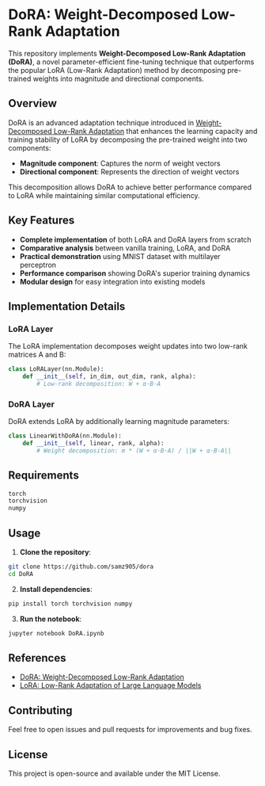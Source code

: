 # DoRA: Weight-Decomposed Low-Rank Adaptation

This repository implements **Weight-Decomposed Low-Rank Adaptation (DoRA)**, a novel parameter-efficient fine-tuning technique that outperforms the popular LoRA (Low-Rank Adaptation) method by decomposing pre-trained weights into magnitude and directional components.

## Overview

DoRA is an advanced adaptation technique introduced in [Weight-Decomposed Low-Rank Adaptation](https://arxiv.org/abs/2402.09353) that enhances the learning capacity and training stability of LoRA by decomposing the pre-trained weight into two components:

- **Magnitude component**: Captures the norm of weight vectors
- **Directional component**: Represents the direction of weight vectors

This decomposition allows DoRA to achieve better performance compared to LoRA while maintaining similar computational efficiency.

## Key Features

- **Complete implementation** of both LoRA and DoRA layers from scratch
- **Comparative analysis** between vanilla training, LoRA, and DoRA
- **Practical demonstration** using MNIST dataset with multilayer perceptron
- **Performance comparison** showing DoRA's superior training dynamics
- **Modular design** for easy integration into existing models

## Implementation Details

### LoRA Layer
The LoRA implementation decomposes weight updates into two low-rank matrices A and B:
```python
class LoRALayer(nn.Module):
    def __init__(self, in_dim, out_dim, rank, alpha):
        # Low-rank decomposition: W + α·B·A
```

### DoRA Layer
DoRA extends LoRA by additionally learning magnitude parameters:
```python
class LinearWithDoRA(nn.Module):
    def __init__(self, linear, rank, alpha):
        # Weight decomposition: m * (W + α·B·A) / ||W + α·B·A||
```

## Requirements

```python
torch
torchvision
numpy
```

## Usage

1. **Clone the repository**:
```bash
git clone https://github.com/samz905/dora
cd DoRA
```

2. **Install dependencies**:
```bash
pip install torch torchvision numpy
```

3. **Run the notebook**:
```bash
jupyter notebook DoRA.ipynb
```

## References

- [DoRA: Weight-Decomposed Low-Rank Adaptation](https://arxiv.org/abs/2402.09353)
- [LoRA: Low-Rank Adaptation of Large Language Models](https://arxiv.org/abs/2106.09685)

## Contributing

Feel free to open issues and pull requests for improvements and bug fixes.

## License

This project is open-source and available under the MIT License.
